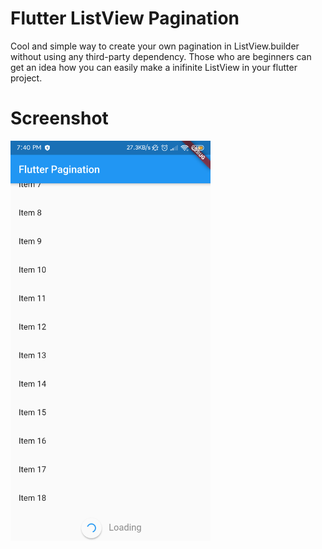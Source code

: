 # Flutter ListView Pagination
Cool and simple way to create your own pagination in ListView.builder without using any third-party dependency.  Those who are beginners can get an idea how you can easily make a inifinite ListView in your flutter project.

# Screenshot

<img src="/screenshots/01.png" height="640"/><span>
